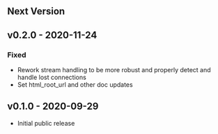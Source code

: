 ## Next Version

## v0.2.0 - 2020-11-24
### Fixed
- Rework stream handling to be more robust and properly detect and handle lost connections
- Set html_root_url and other doc updates

## v0.1.0 - 2020-09-29
- Initial public release
